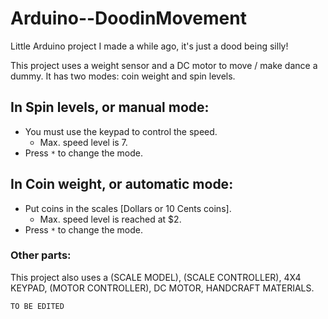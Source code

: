 # Arduino--DoodinMovement
Little Arduino project I made a while ago, it's just a dood being silly!


This project uses a weight sensor and a DC motor to move / make dance a dummy.
It has two modes: coin weight and spin levels.


## In Spin levels, or manual mode:
  - You must use the keypad to control the speed.
      - Max. speed level is 7.
  - Press `*` to change the mode.

## In Coin weight, or automatic mode:
  - Put coins in the scales [Dollars or 10 Cents coins].
    - Max. speed level is reached at $2.
  - Press `*` to change the mode.

### Other parts:
This project also uses a (SCALE MODEL), (SCALE CONTROLLER), 4X4 KEYPAD, (MOTOR CONTROLLER), DC MOTOR, HANDCRAFT MATERIALS.

  `TO BE EDITED`
